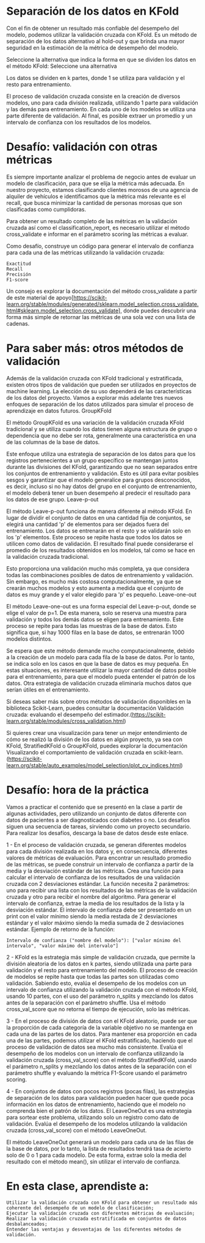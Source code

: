 # Separación de los datos en KFold

Con el fin de obtener un resultado más confiable del desempeño del modelo, podemos utilizar la validación cruzada con KFold. Es un método de separación de los datos alternativo al hold-out y que brinda una mayor seguridad en la estimación de la métrica de desempeño del modelo.

Seleccione la alternativa que indica la forma en que se dividen los datos en el método KFold:
Seleccione una alternativa

Los datos se dividen en k partes, donde 1 se utiliza para validación y el resto para entrenamiento.

El proceso de validación cruzada consiste en la creación de diversos modelos, uno para cada división realizada, utilizando 1 parte para validación y las demás para entrenamiento. En cada uno de los modelos se utiliza una parte diferente de validación. Al final, es posible extraer un promedio y un intervalo de confianza con los resultados de los modelos. 

# Desafío: validación con otras métricas

Es siempre importante analizar el problema de negocio antes de evaluar un modelo de clasificación, para que se elija la métrica más adecuada. En nuestro proyecto, estamos clasificando clientes morosos de una agencia de alquiler de vehículos e identificamos que la métrica más relevante es el recall, que busca minimizar la cantidad de personas morosas que son clasificadas como cumplidoras.

Para obtener un resultado completo de las métricas en la validación cruzada así como el classification_report, es necesario utilizar el método cross_validate e informar en el parámetro scoring las métricas a evaluar.

Como desafío, construye un código para generar el intervalo de confianza para cada una de las métricas utilizando la validación cruzada:

    Exactitud
    Recall
    Precisión
    F1-score

Un consejo es explorar la documentación del método cross_validate a partir de este material de apoyo[https://scikit-learn.org/stable/modules/generated/sklearn.model_selection.cross_validate.html#sklearn.model_selection.cross_validate], donde puedes descubrir una forma más simple de retornar las métricas de una sola vez con una lista de cadenas.

# Para saber más: otros métodos de validación



Además de la validación cruzada con KFold tradicional y estratificada, existen otros tipos de validación que pueden ser utilizados en proyectos de machine learning. La elección de su uso dependerá de las características de los datos del proyecto. Vamos a explorar más adelante tres nuevos enfoques de separación de los datos utilizados para simular el proceso de aprendizaje en datos futuros.
GroupKFold

El método GroupKFold es una variación de la validación cruzada KFold tradicional y se utiliza cuando los datos tienen alguna estructura de grupo o dependencia que no debe ser rota, generalmente una característica en una de las columnas de la base de datos.

Este enfoque utiliza una estrategia de separación de los datos para que los registros pertenecientes a un grupo específico se mantengan juntos durante las divisiones del KFold, garantizando que no sean separados entre los conjuntos de entrenamiento y validación. Esto es útil para evitar posibles sesgos y garantizar que el modelo generalice para grupos desconocidos, es decir, incluso si no hay datos del grupo en el conjunto de entrenamiento, el modelo deberá tener un buen desempeño al predecir el resultado para los datos de ese grupo.
Leave-p-out

El método Leave-p-out funciona de manera diferente al método KFold. En lugar de dividir el conjunto de datos en una cantidad fija de conjuntos, se elegirá una cantidad 'p' de elementos para ser dejados fuera del entrenamiento. Los datos se entrenarán en el resto y se validarán solo en los 'p' elementos. Este proceso se repite hasta que todos los datos se utilicen como datos de validación. El resultado final puede considerarse el promedio de los resultados obtenidos en los modelos, tal como se hace en la validación cruzada tradicional.

Esto proporciona una validación mucho más completa, ya que considera todas las combinaciones posibles de datos de entrenamiento y validación. Sin embargo, es mucho más costosa computacionalmente, ya que se crearán muchos modelos y esto aumenta a medida que el conjunto de datos es muy grande y el valor elegido para 'p' es pequeño.
Leave-one-out

El método Leave-one-out es una forma especial del Leave-p-out, donde se elige el valor de p=1. De esta manera, solo se reserva una muestra para validación y todos los demás datos se eligen para entrenamiento. Este proceso se repite para todas las muestras de la base de datos. Esto significa que, si hay 1000 filas en la base de datos, se entrenarán 1000 modelos distintos.

Se espera que este método demande mucho computacionalmente, debido a la creación de un modelo para cada fila de la base de datos. Por lo tanto, se indica solo en los casos en que la base de datos es muy pequeña. En estas situaciones, es interesante utilizar la mayor cantidad de datos posible para el entrenamiento, para que el modelo pueda entender el patrón de los datos. Otra estrategia de validación cruzada eliminaría muchos datos que serían útiles en el entrenamiento.

Si deseas saber más sobre otros métodos de validación disponibles en la biblioteca Scikit-Learn, puedes consultar la documentación Validación cruzada: evaluando el desempeño del estimador.(https://scikit-learn.org/stable/modules/cross_validation.html)

Si quieres crear una visualización para tener un mejor entendimiento de cómo se realizó la división de los datos en algún proyecto, ya sea con KFold, StratifiedKFold o GroupKFold, puedes explorar la documentación Visualizando el comportamiento de validación cruzada en scikit-learn.(https://scikit-learn.org/stable/auto_examples/model_selection/plot_cv_indices.html)


# Desafío: hora de la práctica

Vamos a practicar el contenido que se presentó en la clase a partir de algunas actividades, pero utilizando un conjunto de datos diferente con datos de pacientes a ser diagnosticados con diabetes o no. Los desafíos siguen una secuencia de tareas, sirviendo como un proyecto secundario. Para realizar los desafíos, descarga la base de datos desde este enlace.

1 - En el proceso de validación cruzada, se generan diferentes modelos para cada división realizada en los datos y, en consecuencia, diferentes valores de métricas de evaluación. Para encontrar un resultado promedio de las métricas, se puede construir un intervalo de confianza a partir de la media y la desviación estándar de las métricas. Crea una función para calcular el intervalo de confianza de los resultados de una validación cruzada con 2 desviaciones estándar. La función necesita 2 parámetros: uno para recibir una lista con los resultados de las métricas de la validación cruzada y otro para recibir el nombre del algoritmo. Para generar el intervalo de confianza, extrae la media de los resultados de la lista y la desviación estándar. El intervalo de confianza debe ser presentado en un print con el valor mínimo siendo la media restada de 2 desviaciones estándar y el valor máximo siendo la media sumada de 2 desviaciones estándar. Ejemplo de retorno de la función:

    Intervalo de confianza ("nombre del modelo"): ["valor mínimo del intervalo", "valor máximo del intervalo"]

2 - KFold es la estrategia más simple de validación cruzada, que permite la división aleatoria de los datos en k partes, siendo utilizada una parte para validación y el resto para entrenamiento del modelo. El proceso de creación de modelos se repite hasta que todas las partes son utilizadas como validación. Sabiendo esto, evalúa el desempeño de los modelos con un intervalo de confianza utilizando la validación cruzada con el método KFold, usando 10 partes, con el uso del parámetro n_splits y mezclando los datos antes de la separación con el parámetro shuffle. Usa el método cross_val_score que no retorna el tiempo de ejecución, solo las métricas.

3 - En el proceso de división de datos con el KFold aleatorio, puede ser que la proporción de cada categoría de la variable objetivo no se mantenga en cada una de las partes de los datos. Para mantener esa proporción en cada una de las partes, podemos utilizar el KFold estratificado, haciendo que el proceso de validación de datos sea mucho más consistente. Evalúa el desempeño de los modelos con un intervalo de confianza utilizando la validación cruzada (cross_val_score) con el método StratifiedKFold, usando el parámetro n_splits y mezclando los datos antes de la separación con el parámetro shuffle y evaluando la métrica F1-Score usando el parámetro scoring.

4 - En conjuntos de datos con pocos registros (pocas filas), las estrategias de separación de los datos para validación pueden hacer que quede poca información en los datos de entrenamiento, haciendo que el modelo no comprenda bien el patrón de los datos. El LeaveOneOut es una estrategia para sortear este problema, utilizando solo un registro como dato de validación. Evalúa el desempeño de los modelos utilizando la validación cruzada (cross_val_score) con el método LeaveOneOut.

El método LeaveOneOut generará un modelo para cada una de las filas de la base de datos, por lo tanto, la lista de resultados tendrá tasa de acierto solo de 0 o 1 para cada modelo. De esta forma, extrae solo la media del resultado con el método mean(), sin utilizar el intervalo de confianza.

# En esta clase, aprendiste a:

    Utilizar la validación cruzada con KFold para obtener un resultado más coherente del desempeño de un modelo de clasificación;
    Ejecutar la validación cruzada con diferentes métricas de evaluación;
    Realizar la validación cruzada estratificada en conjuntos de datos desbalanceados;
    Entender las ventajas y desventajas de los diferentes métodos de validación.

